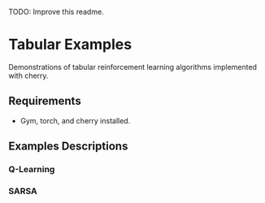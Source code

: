 
TODO: Improve this readme.

# Tabular Examples

Demonstrations of tabular reinforcement learning algorithms implemented with cherry.

## Requirements

* Gym, torch, and cherry installed.

## Examples Descriptions

### Q-Learning

### SARSA
